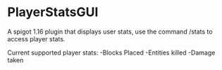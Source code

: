 # PlayerStatsGUI
A spigot 1.16 plugin that displays user stats, use the command /stats to access player stats.

Current supported player stats:
-Blocks Placed
-Entities killed
-Damage taken
